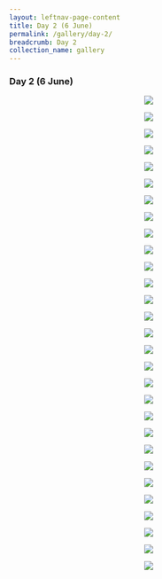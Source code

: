 ```yaml
---
layout: leftnav-page-content
title: Day 2 (6 June)
permalink: /gallery/day-2/
breadcrumb: Day 2
collection_name: gallery
---
```


### **Day 2 (6 June)**


<p align="center">
  <img src="/images/Day_2/01.jpg">
</p>
<p align="center">
  <img src="/images/Day_2/02.jpg">
</p>
<p align="center">
  <img src="/images/Day_2/03.jpg">
</p>
<p align="center">
  <img src="/images/Day_2/04.jpg">
</p>
<p align="center">
  <img src="/images/Day_2/05.jpg">
</p>
<p align="center">
  <img src="/images/Day_2/06.jpg">
</p>
<p align="center">
  <img src="/images/Day_2/07.jpg">
</p>
<p align="center">
  <img src="/images/Day_2/08.jpg">
</p>
<p align="center">
  <img src="/images/Day_2/09.jpg">
</p>
<p align="center">
  <img src="/images/Day_2/10.jpg">
</p>
<p align="center">
  <img src="/images/Day_2/11.jpg">
</p>
<p align="center">
  <img src="/images/Day_2/12.jpg">
</p>
<p align="center">
  <img src="/images/Day_2/13.jpg">
</p>
<p align="center">
  <img src="/images/Day_2/14.jpg">
</p>
<p align="center">
  <img src="/images/Day_2/15.JPG">
</p>
<p align="center">
  <img src="/images/Day_2/16.JPG">
</p>
<p align="center">
  <img src="/images/Day_2/17.JPG">
</p>
<p align="center">
  <img src="/images/Day_2/18.JPG">
</p>
<p align="center">
  <img src="/images/Day_2/19.JPG">
</p>
<p align="center">
  <img src="/images/Day_2/20.JPG">
</p>
<p align="center">
  <img src="/images/Day_2/21.JPG">
</p>
<p align="center">
  <img src="/images/Day_2/22.JPG">
</p>
<p align="center">
  <img src="/images/Day_2/23.JPG">
</p>
<p align="center">
  <img src="/images/Day_2/24.JPG">
</p>
<p align="center">
  <img src="/images/Day_2/25.JPG">
</p>
<p align="center">
  <img src="/images/Day_2/26.JPG">
</p>
<p align="center">
  <img src="/images/Day_2/27.JPG">
</p>
<p align="center">
  <img src="/images/Day_2/28.JPG">
</p>
<p align="center">
  <img src="/images/Day_2/29.JPG">
</p>
